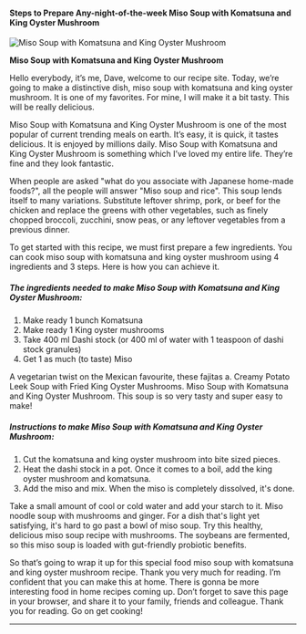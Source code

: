             

#### Steps to Prepare Any-night-of-the-week Miso Soup with Komatsuna and King Oyster Mushroom

![Miso Soup with Komatsuna and King Oyster Mushroom](https://img-global.cpcdn.com/recipes/6389413069193216/751x532cq70/miso-soup-with-komatsuna-and-king-oyster-mushroom-recipe-main-photo.jpg)

**Miso Soup with Komatsuna and King Oyster Mushroom**

Hello everybody, it’s me, Dave, welcome to our recipe site. Today, we’re going to make a distinctive dish, miso soup with komatsuna and king oyster mushroom. It is one of my favorites. For mine, I will make it a bit tasty. This will be really delicious.

Miso Soup with Komatsuna and King Oyster Mushroom is one of the most popular of current trending meals on earth. It’s easy, it is quick, it tastes delicious. It is enjoyed by millions daily. Miso Soup with Komatsuna and King Oyster Mushroom is something which I’ve loved my entire life. They’re fine and they look fantastic.

When people are asked "what do you associate with Japanese home-made foods?", all the people will answer "Miso soup and rice". This soup lends itself to many variations. Substitute leftover shrimp, pork, or beef for the chicken and replace the greens with other vegetables, such as finely chopped broccoli, zucchini, snow peas, or any leftover vegetables from a previous dinner.

To get started with this recipe, we must first prepare a few ingredients. You can cook miso soup with komatsuna and king oyster mushroom using 4 ingredients and 3 steps. Here is how you can achieve it.

##### The ingredients needed to make Miso Soup with Komatsuna and King Oyster Mushroom:

1.  Make ready 1 bunch Komatsuna
2.  Make ready 1 King oyster mushrooms
3.  Take 400 ml Dashi stock (or 400 ml of water with 1 teaspoon of dashi stock granules)
4.  Get 1 as much (to taste) Miso

A vegetarian twist on the Mexican favourite, these fajitas a. Creamy Potato Leek Soup with Fried King Oyster Mushrooms. Miso Soup with Komatsuna and King Oyster Mushroom. This soup is so very tasty and super easy to make!

##### Instructions to make Miso Soup with Komatsuna and King Oyster Mushroom:

1.  Cut the komatsuna and king oyster mushroom into bite sized pieces.
2.  Heat the dashi stock in a pot. Once it comes to a boil, add the king oyster mushroom and komatsuna.
3.  Add the miso and mix. When the miso is completely dissolved, it's done.

Take a small amount of cool or cold water and add your starch to it. Miso noodle soup with mushrooms and ginger. For a dish that's light yet satisfying, it's hard to go past a bowl of miso soup. Try this healthy, delicious miso soup recipe with mushrooms. The soybeans are fermented, so this miso soup is loaded with gut-friendly probiotic benefits.

So that’s going to wrap it up for this special food miso soup with komatsuna and king oyster mushroom recipe. Thank you very much for reading. I’m confident that you can make this at home. There is gonna be more interesting food in home recipes coming up. Don’t forget to save this page in your browser, and share it to your family, friends and colleague. Thank you for reading. Go on get cooking!

* * *